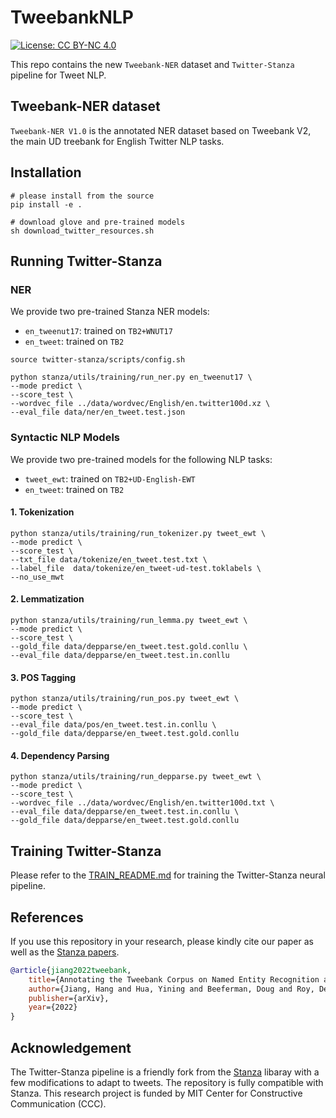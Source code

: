 # TweebankNLP
[![License: CC BY-NC 4.0](https://licensebuttons.net/l/by-nc/4.0/80x15.png)](https://creativecommons.org/licenses/by-nc/4.0/)

This repo contains the new `Tweebank-NER` dataset and `Twitter-Stanza` pipeline for Tweet NLP.

## Tweebank-NER dataset
`Tweebank-NER V1.0` is the annotated NER dataset based on Tweebank V2, the main UD treebank for English Twitter NLP tasks.

## Installation

```
# please install from the source
pip install -e .

# download glove and pre-trained models
sh download_twitter_resources.sh
```

## Running Twitter-Stanza

### NER

We provide two pre-trained Stanza NER models:
- `en_tweenut17`: trained on `TB2+WNUT17`
- `en_tweet`: trained on `TB2`

```
source twitter-stanza/scripts/config.sh

python stanza/utils/training/run_ner.py en_tweenut17 \
--mode predict \
--score_test \
--wordvec_file ../data/wordvec/English/en.twitter100d.xz \
--eval_file data/ner/en_tweet.test.json
```

### Syntactic NLP Models

We provide two pre-trained models for the following NLP tasks:
- `tweet_ewt`: trained on `TB2+UD-English-EWT`
- `en_tweet`: trained on `TB2`

#### 1. Tokenization
```
python stanza/utils/training/run_tokenizer.py tweet_ewt \
--mode predict \
--score_test \
--txt_file data/tokenize/en_tweet.test.txt \
--label_file  data/tokenize/en_tweet-ud-test.toklabels \
--no_use_mwt 
```

#### 2. Lemmatization
```
python stanza/utils/training/run_lemma.py tweet_ewt \
--mode predict \
--score_test \
--gold_file data/depparse/en_tweet.test.gold.conllu \
--eval_file data/depparse/en_tweet.test.in.conllu 
```

#### 3. POS Tagging
```
python stanza/utils/training/run_pos.py tweet_ewt \
--mode predict \
--score_test \
--eval_file data/pos/en_tweet.test.in.conllu \
--gold_file data/depparse/en_tweet.test.gold.conllu 
```

#### 4. Dependency Parsing

``` 
python stanza/utils/training/run_depparse.py tweet_ewt \
--mode predict \
--score_test \
--wordvec_file ../data/wordvec/English/en.twitter100d.txt \
--eval_file data/depparse/en_tweet.test.in.conllu \
--gold_file data/depparse/en_tweet.test.gold.conllu 
```

## Training Twitter-Stanza

Please refer to the [TRAIN_README.md](./TRAIN_README.md) for training the Twitter-Stanza neural pipeline.

## References

If you use this repository in your research, please kindly cite our paper as well as the [Stanza papers](https://github.com/stanfordnlp/stanza). 

```bibtex
@article{jiang2022tweebank,
    title={Annotating the Tweebank Corpus on Named Entity Recognition and Building NLP Models for Social Media Analysis},
    author={Jiang, Hang and Hua, Yining and Beeferman, Doug and Roy, Deb},
    publisher={arXiv},
    year={2022}
}
```

## Acknowledgement

The Twitter-Stanza pipeline is a friendly fork from the [Stanza](https://github.com/stanfordnlp/stanza) libaray with a few modifications to adapt to tweets. The repository is fully compatible with Stanza. This research project is funded by MIT Center for Constructive Communication (CCC).
